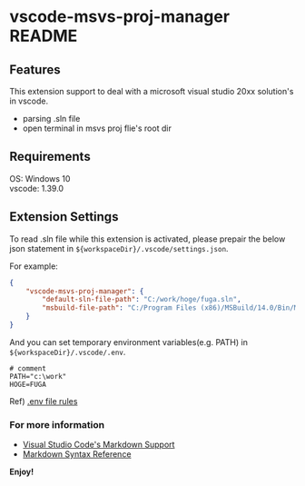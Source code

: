 # vscode-msvs-proj-manager README
## Features
This extension support to deal with a microsoft visual studio 20xx solution's in vscode.

- parsing .sln file
- open terminal in msvs proj flie's root dir 

## Requirements
OS: Windows 10  
vscode: 1.39.0  

## Extension Settings
To read .sln file while this extension is activated, please prepair the below json statement in `${workspaceDir}/.vscode/settings.json`.  

For example:
```json
{
	"vscode-msvs-proj-manager": {
		"default-sln-file-path": "C:/work/hoge/fuga.sln",
		"msbuild-file-path": "C:/Program Files (x86)/MSBuild/14.0/Bin/MSBuild.exe"
	}
}
```

And you can set temporary environment variables(e.g. PATH) in `${workspaceDir}/.vscode/.env`.  
```shell
# comment
PATH="c:\work"
HOGE=FUGA
```

Ref) [.env file rules](https://github.com/motdotla/dotenv#rules)

### For more information

* [Visual Studio Code's Markdown Support](http://code.visualstudio.com/docs/languages/markdown)
* [Markdown Syntax Reference](https://help.github.com/articles/markdown-basics/)

**Enjoy!**
